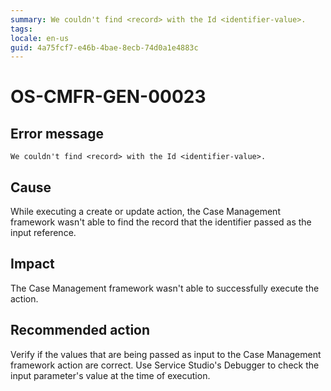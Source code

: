 ```yaml
---
summary: We couldn't find <record> with the Id <identifier-value>.
tags:
locale: en-us
guid: 4a75fcf7-e46b-4bae-8ecb-74d0a1e4883c
---
```


# OS-CMFR-GEN-00023

## Error message

`We couldn't find <record> with the Id <identifier-value>.`

## Cause

While executing a create or update action, the Case Management framework wasn't able to find the record that the identifier passed as the input reference.

## Impact

The Case Management framework wasn't able to successfully execute the action.

## Recommended action

Verify if the values that are being passed as input to the Case Management framework action are correct. Use Service Studio's Debugger to check the input parameter's value at the time of execution.
